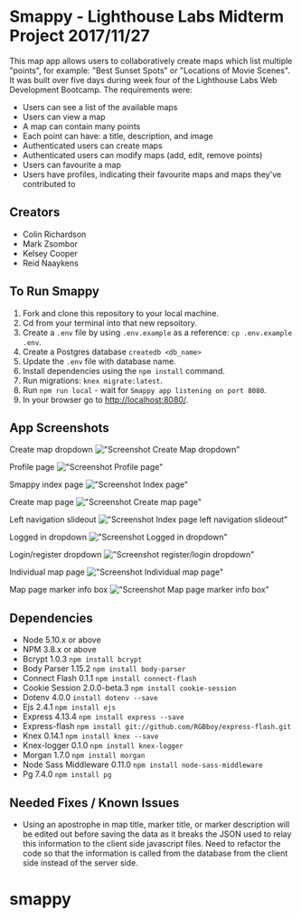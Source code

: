 # Smappy - Lighthouse Labs Midterm Project 2017/11/27

This map app allows users to collaboratively create maps which list multiple "points", for example: "Best Sunset Spots" or "Locations of Movie Scenes". It was built over five days during week four of the Lighthouse Labs Web Development Bootcamp. The requirements were:

* Users can see a list of the available maps
* Users can view a map
* A map can contain many points
* Each point can have: a title, description, and image
* Authenticated users can create maps
* Authenticated users can modify maps (add, edit, remove points)
* Users can favourite a map
* Users have profiles, indicating their favourite maps and maps they've contributed to

## Creators

- Colin Richardson
- Mark Zsombor
- Kelsey Cooper
- Reid Naaykens

## To Run Smappy

1. Fork and clone this repository to your local machine.
2. Cd from your terminal into that new repsoitory.
3. Create a `.env` file by using `.env.example` as a reference: `cp .env.example .env`.
4. Create a Postgres database `createdb <db_name>`
5. Update the `.env` file with database name.
6. Install dependencies using the `npm install` command.
7. Run migrations: `knex migrate:latest`.
8. Run `npm run local` - wait for `Smappy app listening on port 8080`.
9. In your browser go to <http://localhost:8080/>.

## App Screenshots

Create map dropdown
!["Screenshot Create Map dropdown"](https://github.com/RyukyuColin/map_app-midterm/blob/master/images/Create-map-dropdown.png?raw=true)

Profile page
!["Screenshot Profile page"](https://github.com/RyukyuColin/map_app-midterm/blob/master/images/Profile-page.png?raw=true)

Smappy index page
!["Screenshot Index page"](https://github.com/RyukyuColin/map_app-midterm/blob/master/images/Smappy_index_page.png?raw=true)

Create map page
!["Screenshot Create map page"](https://github.com/RyukyuColin/map_app-midterm/blob/master/images/create-map-page.png?raw=true)

Left navigation slideout
!["Screenshot Index page left navigation slideout"](https://github.com/RyukyuColin/map_app-midterm/blob/master/images/left-navigation-out.png?raw=true)

Logged in dropdown
!["Screenshot Logged in dropdown"](https://github.com/RyukyuColin/map_app-midterm/blob/master/images/logged-in-dropdown.png?raw=true)

Login/register dropdown
!["Screenshot register/login dropdown"](https://github.com/RyukyuColin/map_app-midterm/blob/master/images/login:register-slideout.png?raw=true)

Individual map page
!["Screenshot Individual map page"](https://github.com/RyukyuColin/map_app-midterm/blob/master/images/map-page.png?raw=true)


Map page marker info box
!["Screenshot Map page marker info box"](https://github.com/RyukyuColin/map_app-midterm/blob/master/images/map-page-marker-info-box.png?raw=true)

## Dependencies

- Node 5.10.x or above
- NPM 3.8.x or above
- Bcrypt 1.0.3 `npm install bcrypt`
- Body Parser 1.15.2 `npm install body-parser`
- Connect Flash 0.1.1 `npm install connect-flash`
- Cookie Session 2.0.0-beta.3 `npm install cookie-session`
- Dotenv 4.0.0 `install dotenv --save`
- Ejs 2.4.1 `npm install ejs`
- Express 4.13.4 `npm install express --save`
- Express-flash `npm install git://github.com/RGBboy/express-flash.git`
- Knex 0.14.1 `npm install knex --save`
- Knex-logger 0.1.0 `npm install knex-logger`
- Morgan 1.7.0 `npm install morgan`
- Node Sass Middleware 0.11.0 `npm install node-sass-middleware`
- Pg 7.4.0 `npm install pg`

## Needed Fixes / Known Issues

- Using an apostrophe in map title, marker title, or marker description will be edited out before saving the data as it breaks the JSON used to relay this information to the client side javascript files. Need to refactor the code so that the information is called from the database from the client side instead of the server side.
# smappy
